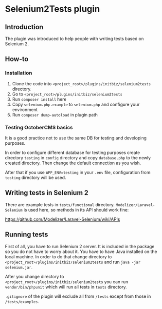 # Selenium2Tests plugin

## Introduction
The plugin was introduced to help people with writing tests based on Selenium 2.

## How-to
### Installation

1. Clone the code into `<project_root>/plugins/initbiz/selenium2tests` directory.
1. Go to `<project_root>/plugins/initbiz/selenium2tests`
1. Run `composer install` here
1. Copy `selenium.php.example` to `selenium.php` and configure your environment
1. Run `composer dump-autoload` in plugin path

### Testing OctoberCMS basics
It is a good practice not to use the same DB for testing and developing purposes.

In order to configure different database for testing purposes create directory `testing` in `config` directory and copy `database.php` to the newly created directory. Then change the default connection as you wish.

After that if you use `APP_ENV=testing` in your `.env` file, configuration from `testing` directory will be used.

## Writing tests in Selenium 2
There are example tests in `tests/functional` directory. `Modelizer/Laravel-Selenium` is used here, so methods in its API should work fine:

https://github.com/Modelizer/Laravel-Selenium/wiki/APIs

## Running tests
First of all, you have to run Selenium 2 server. It is included in the package so you do not have to worry about it. You have to have Java installed on the local machine. In order to do that change directory to `<project_root>/plugins/initbiz/selenium2tests` and run `java -jar selenium.jar`.

After you change directory to `<project_root>/plugins/initbiz/selenium2tests` you can run `vendor/bin/phpunit` which will run all tests in `tests` directory.

`.gitignore` of the plugin will exclude all from `/tests` except from those in `/tests/examples`.
